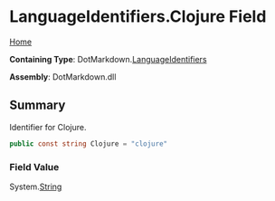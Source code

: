 # LanguageIdentifiers\.Clojure Field

[Home](../../../README.md)

**Containing Type**: DotMarkdown\.[LanguageIdentifiers](../README.md)

**Assembly**: DotMarkdown\.dll

## Summary

Identifier for Clojure\.

```csharp
public const string Clojure = "clojure"
```

### Field Value

System\.[String](https://docs.microsoft.com/en-us/dotnet/api/system.string)

